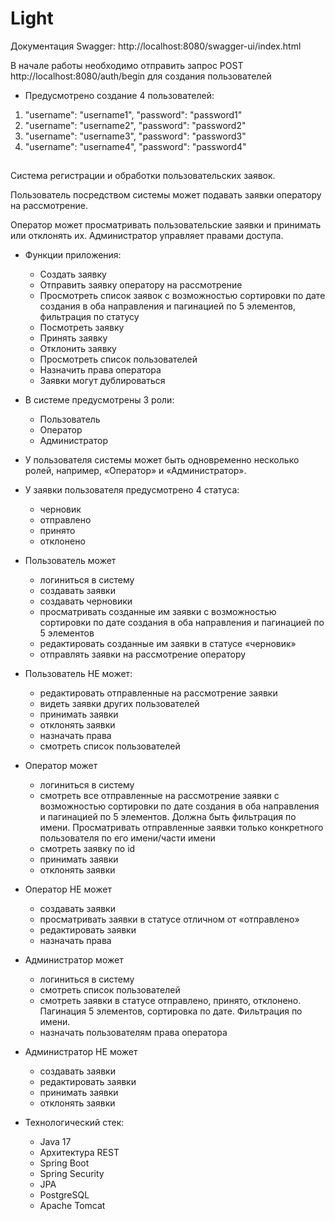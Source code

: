 Light
=======

Документация Swagger: http://localhost:8080/swagger-ui/index.html

В начале работы необходимо отправить запрос POST http://localhost:8080/auth/begin для создания пользователей
   - Предусмотрено создание 4 пользователей:
   1. "username": "username1",
      "password": "password1"
   2. "username": "username2",
      "password": "password2"
   3. "username": "username3",
      "password": "password3"
   4. "username": "username4",
      "password": "password4"

##      

Cистема регистрации и обработки пользовательских заявок.

Пользователь посредством системы может подавать заявки оператору на рассмотрение.

Оператор может просматривать пользовательские заявки и принимать или отклонять их.
Администратор управляет правами доступа.

- Функции приложения:
   - Создать заявку
   - Отправить заявку оператору на рассмотрение
   - Просмотреть список заявок с возможностью сортировки по дате создания в оба направления и пагинацией по 5 элементов, фильтрация по статусу
   - Посмотреть заявку
   - Принять заявку
   - Отклонить заявку
   - Просмотреть список пользователей
   - Назначить права оператора
   - Заявки могут дублироваться

- В системе предусмотрены 3 роли:
   - Пользователь
   - Оператор
   - Администратор

- У пользователя системы может быть одновременно несколько ролей, например,
«Оператор» и «Администратор».

- У заявки пользователя предусмотрено 4 статуса:
   - черновик
   - отправлено
   - принято
   - отклонено

- Пользователь может
   - логиниться в систему
   - создавать заявки
   - создавать черновики
   - просматривать созданные им заявки с возможностью сортировки по дате создания в оба направления и пагинацией по 5 элементов
   - редактировать созданные им заявки в статусе «черновик»
   - отправлять заявки на рассмотрение оператору

- Пользователь НЕ может:
   - редактировать отправленные на рассмотрение заявки
   - видеть заявки других пользователей
   - принимать заявки
   - отклонять заявки
   - назначать права
   - смотреть список пользователей

- Оператор может
   - логиниться в систему
   - смотреть все отправленные на рассмотрение заявки с возможностью сортировки по дате создания в оба направления и пагинацией по 5 элементов. Должна быть фильтрация по имени. Просматривать отправленные заявки только конкретного пользователя по его имени/части имени
   - смотреть заявку по id
   - принимать заявки
   - отклонять заявки

- Оператор НЕ может
   - создавать заявки
   - просматривать заявки в статусе отличном от «отправлено»
   - редактировать заявки
   - назначать права

- Администратор может
   - логиниться в систему
   - смотреть список пользователей
   - смотреть заявки в статусе отправлено, принято, отклонено. Пагинация 5 элементов, сортировка по дате. Фильтрация по имени.
   - назначать пользователям права оператора

- Администратор НЕ может
   - создавать заявки
   - редактировать заявки
   - принимать заявки
   - отклонять заявки


- Технологический стек:
   - Java 17
   - Архитектура REST
   - Spring Boot
   - Spring Security
   - JPA
   - PostgreSQL
   - Apache Tomcat
